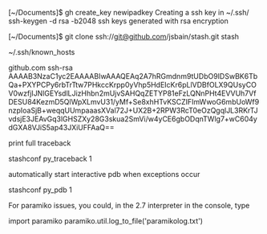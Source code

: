 [~/Documents]$ gh create_key newipadkey
Creating a ssh key in ~/.ssh/
ssh-keygen -d rsa -b2048
ssh keys generated with rsa encryption

[~/Documents]$ git clone ssh://git@github.com/jsbain/stash.git stash

~/.ssh/known_hosts

github.com ssh-rsa AAAAB3NzaC1yc2EAAAABIwAAAQEAq2A7hRGmdnm9tUDbO9IDSwBK6TbQa+PXYPCPy6rbTrTtw7PHkccKrpp0yVhp5HdEIcKr6pLlVDBfOLX9QUsyCOV0wzfjIJNlGEYsdlLJizHhbn2mUjvSAHQqZETYP81eFzLQNnPHt4EVVUh7VfDESU84KezmD5QlWpXLmvU31/yMf+Se8xhHTvKSCZIFImWwoG6mbUoWf9nzpIoaSjB+weqqUUmpaaasXVal72J+UX2B+2RPW3RcT0eOzQgqlJL3RKrTJvdsjE3JEAvGq3lGHSZXy28G3skua2SmVi/w4yCE6gbODqnTWlg7+wC604ydGXA8VJiS5ap43JXiUFFAaQ==

print full traceback

stashconf py_traceback 1

automatically start interactive pdb when exceptions occur

stashconf py_pdb 1

For paramiko issues, you could, in the 2.7 interpreter in the console, type

import paramiko
paramiko.util.log_to_file('paramikolog.txt')
